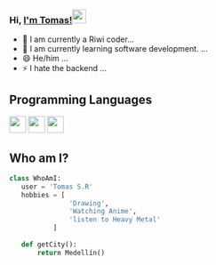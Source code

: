 ### Hi, [I'm Tomas!](https://www.youtube.com/channel/UCietjxpksncMdOUkycv5nqA)<img src="https://media.giphy.com/media/hvRJCLFzcasrR4ia7z/giphy.gif" width="25px">


- 🔭 I am currently a Riwi coder...
- 🌱 I am currently learning software development. ...
- 😄 He/him ...
- ⚡ I hate the backend ...

## Programming Languages
  <img src = 'https://github.com/MarikIshtar007/MarikIshtar007/blob/master/images/html.svg' width='30'/> <img src = 'https://github.com/MarikIshtar007/MarikIshtar007/blob/master/images/css.svg' width='30'/> <img src = 'https://github.com/MarikIshtar007/MarikIshtar007/blob/master/images/js.svg' width='30'/>

## Who am I?
 ```python
 class WhoAmI:
 	user = 'Tomas S.R'
	hobbies = [
				'Drawing',
				'Watching Anime',
				'listen to Heavy Metal'
			]
	
	def getCity():
		return Medellín()
	
